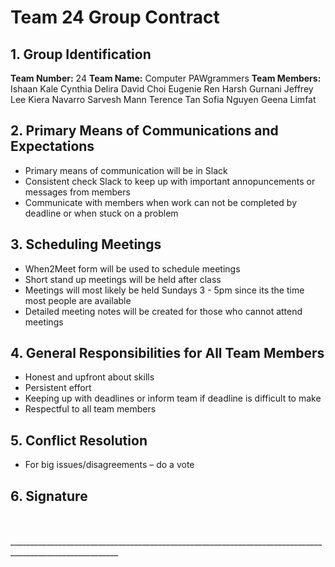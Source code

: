
# Team 24 Group Contract

## 1. Group Identification
**Team Number:** 24
**Team Name:** Computer PAWgrammers
**Team Members:**
Ishaan Kale
Cynthia Delira
David Choi
Eugenie Ren
Harsh Gurnani
Jeffrey Lee
Kiera Navarro
Sarvesh Mann
Terence Tan
Sofia Nguyen
Geena Limfat

## 2. Primary Means of Communications and Expectations
- Primary means of communication will be in Slack
- Consistent check Slack to keep up with important annopuncements or messages from members
- Communicate with members when work can not be completed by deadline or when stuck on a problem

## 3. Scheduling Meetings
- When2Meet form will be used to schedule meetings
- Short stand up meetings will be held after class
- Meetings will most likely be held Sundays 3 - 5pm since its the time most people are available
- Detailed meeting notes will be created for those who cannot attend meetings

## 4. General Responsibilities for All Team Members
- Honest and upfront about skills
- Persistent effort
- Keeping up with deadlines or inform team if deadline is difficult to make
- Respectful to all team members

## 5. Conflict Resolution
- For big issues/disagreements – do a vote

## 6. Signature
<br>
<br>
_________________________________________________________________________________________________________
